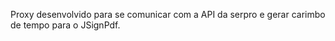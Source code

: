 Proxy desenvolvido para se comunicar com a API da serpro e gerar carimbo de tempo para o JSignPdf.

